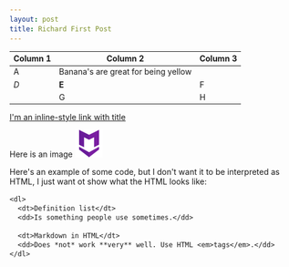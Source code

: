 ```yaml
---
layout: post
title: Richard First Post
---
```



| Column 1 | Column 2 | Column 3 |
| --- | --- | --- |
| A | Banana's are great for being yellow ||
| *D* | **E** | F |
|| G | H |


[I'm an inline-style link with title](https://www.google.com "Google's Homepage")

Here is an image
![alt text](https://github.com/adam-p/markdown-here/raw/master/src/common/images/icon48.png "Logo Title Text 1")

Here's an example of some code, but I don't want it to be interpreted as HTML, I just want ot show what the HTML looks like:

```
<dl>
  <dt>Definition list</dt>
  <dd>Is something people use sometimes.</dd>

  <dt>Markdown in HTML</dt>
  <dd>Does *not* work **very** well. Use HTML <em>tags</em>.</dd>
</dl>
```
